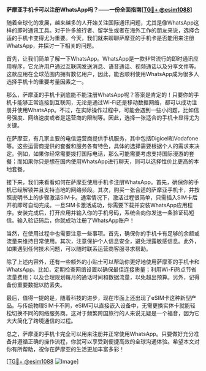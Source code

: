 **萨摩亚手机卡可以注册WhatsApp吗？——一份全面指南[[TG💪+ @esim1088](https://t.me/s/esim1088)]**

随着全球化的发展，越来越多的人开始关注国际通讯问题，尤其是像WhatsApp这样的即时通讯工具。对于许多旅行者、留学生或者在海外工作的朋友来说，选择合适的手机卡变得尤为重要。今天，我们就来聊聊萨摩亚的手机卡是否能用来注册WhatsApp，并探讨一下相关的问题。

首先，让我们简单了解一下WhatsApp。WhatsApp是一款非常流行的即时通讯应用程序，它允许用户通过互联网发送消息、语音通话、视频通话以及分享文件等。这款应用在全球范围内拥有数亿用户，因此，能否顺利使用WhatsApp成为很多人选择手机卡的重要考量因素之一。

那么，萨摩亚的手机卡到底能不能注册WhatsApp呢？答案是肯定的！只要你的手机卡能够正常连接到互联网，无论是通过Wi-Fi还是移动数据网络，都可以成功注册并使用WhatsApp。不过，在实际操作过程中，可能会遇到一些小问题，比如信号强度、网络速度或者是运营商的限制等。因此，选择一张适合的手机卡显得尤为关键。

在萨摩亚，有几家主要的电信运营商提供手机服务，其中包括Digicel和Vodafone等。这些运营商提供的套餐和服务各有特色，具体的选择需要根据个人的需求来决定。例如，如果你经常需要拨打国际电话，那么可能需要考虑支持国际漫游的套餐；而如果你只是想在国内使用WhatsApp进行聊天，则可以选择性价比更高的本地套餐。

接下来，我们来看看如何在萨摩亚使用手机卡注册WhatsApp。首先，确保你的手机已经解锁并且支持当地的网络频段。其次，购买一张合适的萨摩亚手机卡，并按照说明书上的步骤激活SIM卡。通常情况下，激活过程很简单，只需插入SIM卡后开机即可自动完成。一旦SIM卡激活成功，你需要下载并安装WhatsApp应用程序。安装完成后，打开应用并输入你的手机号码，系统会向你发送一条验证码短信。输入验证码后，你就成功注册了WhatsApp账户！

当然，在使用过程中也需要注意一些事项。首先，确保你的手机卡有足够的余额或流量来维持日常使用。其次，注意保护个人信息安全，避免泄露敏感信息。此外，如果遇到任何技术问题，可以随时联系运营商客服寻求帮助。

除了上述内容外，还有一些额外的小贴士可以帮助你更好地使用萨摩亚的手机卡和WhatsApp。比如，定期检查网络设置以确保最佳连接质量；利用Wi-Fi热点节省流量费用；以及合理规划每月的通话时间和数据流量，以免超出预算。另外，记得备份重要数据以防丢失。

最后，值得一提的是，随着科技的进步，现在市面上还出现了eSIM卡这种新型产品。与传统物理SIM卡不同，eSIM可以直接嵌入设备中，无需更换实体卡就能轻松切换不同的网络服务商。这对于频繁跨国旅行的人来说无疑是一个福音，因为它大大简化了跨境通信的过程。

总之，萨摩亚的手机卡完全可以用来注册并正常使用WhatsApp。只要做好充分准备并遵循正确的操作流程，你就可以享受到便捷高效的全球沟通体验。希望本文对你有所帮助，祝你在萨摩亚的生活更加丰富多彩！

[[TG💪+ @esim1088](https://t.me/s/esim1088) ![Image](https://i.postimg.cc/4NQfJmqS/Snipaste-2025-05-13-00-14-12.png)]